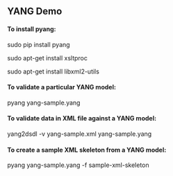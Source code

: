 ## YANG Demo

#### To install pyang:

sudo pip install pyang

sudo apt-get install xsltproc

sudo apt-get install libxml2-utils

#### To validate a particular YANG model:

pyang yang-sample.yang 

#### To validate data in XML file against a YANG model:

yang2dsdl -v yang-sample.xml yang-sample.yang

#### To create a sample XML skeleton from a YANG model:

pyang yang-sample.yang -f sample-xml-skeleton
